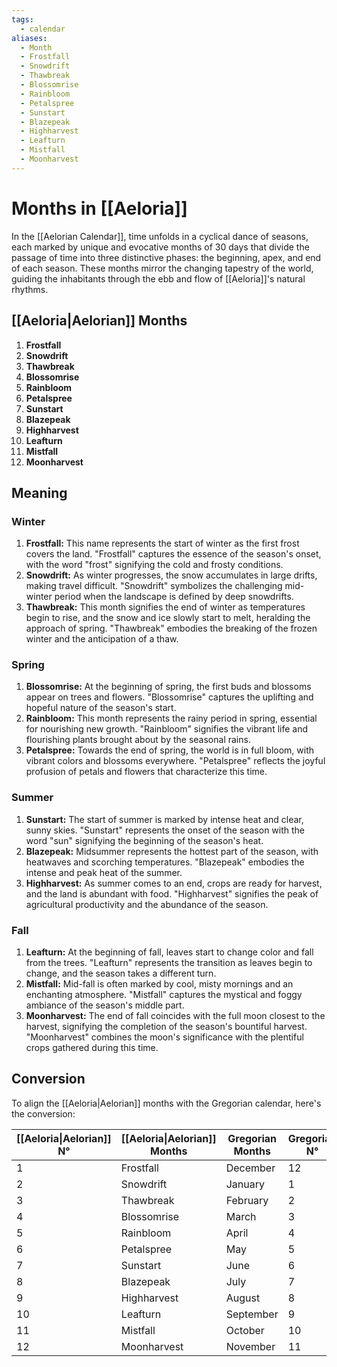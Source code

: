 ```yaml
---
tags:
  - calendar
aliases:
  - Month
  - Frostfall
  - Snowdrift
  - Thawbreak
  - Blossomrise
  - Rainbloom
  - Petalspree
  - Sunstart
  - Blazepeak
  - Highharvest
  - Leafturn
  - Mistfall
  - Moonharvest
---
```

# Months in [[Aeloria]]

In the [[Aelorian Calendar]], time unfolds in a cyclical dance of seasons, each marked by unique and evocative months of 30 days that divide the passage of time into three distinctive phases: the beginning, apex, and end of each season. These months mirror the changing tapestry of the world, guiding the inhabitants through the ebb and flow of [[Aeloria]]'s natural rhythms.

## [[Aeloria|Aelorian]] Months

1. **Frostfall**
2. **Snowdrift**
3. **Thawbreak**
4. **Blossomrise**
5. **Rainbloom**
6. **Petalspree**
7. **Sunstart**
8. **Blazepeak**
9. **Highharvest**
10. **Leafturn**
11. **Mistfall**
12. **Moonharvest**

## Meaning

### Winter

1. **Frostfall:** This name represents the start of winter as the first frost covers the land. "Frostfall" captures the essence of the season's onset, with the word "frost" signifying the cold and frosty conditions.
2. **Snowdrift:** As winter progresses, the snow accumulates in large drifts, making travel difficult. "Snowdrift" symbolizes the challenging mid-winter period when the landscape is defined by deep snowdrifts.
3. **Thawbreak:** This month signifies the end of winter as temperatures begin to rise, and the snow and ice slowly start to melt, heralding the approach of spring. "Thawbreak" embodies the breaking of the frozen winter and the anticipation of a thaw.

### Spring

1. **Blossomrise:** At the beginning of spring, the first buds and blossoms appear on trees and flowers. "Blossomrise" captures the uplifting and hopeful nature of the season's start.
2. **Rainbloom:** This month represents the rainy period in spring, essential for nourishing new growth. "Rainbloom" signifies the vibrant life and flourishing plants brought about by the seasonal rains.
3. **Petalspree:** Towards the end of spring, the world is in full bloom, with vibrant colors and blossoms everywhere. "Petalspree" reflects the joyful profusion of petals and flowers that characterize this time.

### Summer

1. **Sunstart:** The start of summer is marked by intense heat and clear, sunny skies. "Sunstart" represents the onset of the season with the word "sun" signifying the beginning of the season's heat.
2. **Blazepeak:** Midsummer represents the hottest part of the season, with heatwaves and scorching temperatures. "Blazepeak" embodies the intense and peak heat of the summer.
3. **Highharvest:** As summer comes to an end, crops are ready for harvest, and the land is abundant with food. "Highharvest" signifies the peak of agricultural productivity and the abundance of the season.

### Fall

1. **Leafturn:** At the beginning of fall, leaves start to change color and fall from the trees. "Leafturn" represents the transition as leaves begin to change, and the season takes a different turn.
2. **Mistfall:** Mid-fall is often marked by cool, misty mornings and an enchanting atmosphere. "Mistfall" captures the mystical and foggy ambiance of the season's middle part.
3. **Moonharvest:** The end of fall coincides with the full moon closest to the harvest, signifying the completion of the season's bountiful harvest. "Moonharvest" combines the moon's significance with the plentiful crops gathered during this time.

## Conversion

To align the [[Aeloria|Aelorian]] months with the Gregorian calendar, here's the conversion:

| [[Aeloria\|Aelorian]] N° | [[Aeloria\|Aelorian]] Months | Gregorian Months | Gregorian N° |
| --- | --- | --- | --- |
| 1 | Frostfall | December | 12 |
| 2 | Snowdrift | January | 1 |
| 3 | Thawbreak | February | 2 |
| 4 | Blossomrise | March | 3 |
| 5 | Rainbloom | April | 4 |
| 6 | Petalspree | May | 5 |
| 7 | Sunstart | June | 6 |
| 8 | Blazepeak | July | 7 |
| 9 | Highharvest | August | 8 |
| 10 | Leafturn | September | 9 |
| 11 | Mistfall | October | 10 |
| 12 | Moonharvest | November | 11 |

